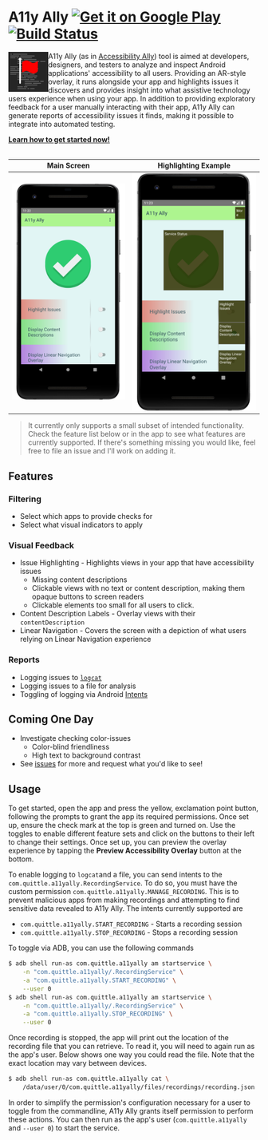 # A11y Ally [<img alt="Get it on Google Play" src="https://play.google.com/intl/en_gb/badges/images/generic/en_badge_web_generic.png" height="50px" align="top" />](https://play.google.com/store/apps/details?id=com.quittle.a11yally&referrer=utm_source%3Dgithub%26utm_medium%3Dheader) [![Build Status](https://github.com/quittle/a11y-ally/workflows/Build/badge.svg)](https://github.com/quittle/a11y-ally/actions?query=workflow%3ABuild)

<img align="left" src="app/src/main/custom-res/icon.svg" alt="A11y Ally Logo" height="80px" />
A11y Ally (as in <a href="https://a11yproject.com/about/#what-does-the-term-a11y-mean">Accessibility Ally</a>)
tool is aimed at developers, designers, and testers to analyze and inspect Android applications'
accessibility to all users. Providing an AR-style overlay, it runs alongside your app and highlights
issues it discovers and provides insight into what assistive technology users experience when using
your app. In addition to providing exploratory feedback for a user manually interacting with their app,
A11y Ally can generate reports of accessibility issues it finds, making it possible to integrate into
automated testing.

**[Learn how to get started now!](GETTING_STARTED.md)**
<br />
<br />

| Main Screen                                                                   | Highlighting Example                                                                          |
| ----------------------------------------------------------------------------- | --------------------------------------------------------------------------------------------- |
| ![](app/src/main/play/listings/en-US/graphics/phone-screenshots/004_main.png) | ![](app/src/main/play/listings/en-US/graphics/phone-screenshots/005_content_descriptions.png) |

> It currently only supports a small subset of intended functionality. Check the feature list below
> or in the app to see what features are currently supported. If there's something missing you would
> like, feel free to file an issue and I'll work on adding it.

## Features

### Filtering

- Select which apps to provide checks for
- Select what visual indicators to apply

### Visual Feedback

- Issue Highlighting - Highlights views in your app that have accessibility issues
  - Missing content descriptions
  - Clickable views with no text or content description, making them opaque buttons to screen readers
  - Clickable elements too small for all users to click.
- Content Description Labels - Overlay views with their `contentDescription`
- Linear Navigation - Covers the screen with a depiction of what users relying on Linear Navigation experience

### Reports

- Logging issues to [`logcat`](https://developer.android.com/studio/command-line/logcat)
- Logging issues to a file for analysis
- Toggling of logging via Android [Intents](https://developer.android.com/guide/components/intents-filters)

## Coming One Day

- Investigate checking color-issues
  - Color-blind friendliness
  - High text to background contrast
- See [issues](https://github.com/quittle/a11y-ally/issues) for more and request what you'd like to see!

## Usage

To get started, open the app and press the yellow, exclamation point button, following the prompts to
grant the app its required permissions. Once set up, ensure the check mark at the top is green and turned on.
Use the toggles to enable different feature sets and click on the buttons to their left to change their
settings. Once set up, you can preview the overlay experience by tapping the **Preview Accessibility Overlay**
button at the bottom.

To enable logging to `logcat`and a file, you can send intents to the
`com.quittle.a11yally.RecordingService`. To do so, you must have the custom permission
`com.quittle.a11yally.MANAGE_RECORDING`. This is to prevent malicious apps from making recordings and
attempting to find sensitive data revealed to A11y Ally. The intents currently supported are

- `com.quittle.a11yally.START_RECORDING` - Starts a recording session
- `com.quittle.a11yally.STOP_RECORDING` - Stops a recording session

To toggle via ADB, you can use the following commands

```sh
$ adb shell run-as com.quittle.a11yally am startservice \
    -n "com.quittle.a11yally/.RecordingService" \
    -a "com.quittle.a11yally.START_RECORDING" \
    --user 0
$ adb shell run-as com.quittle.a11yally am startservice \
    -n "com.quittle.a11yally/.RecordingService" \
    -a "com.quittle.a11yally.STOP_RECORDING" \
    --user 0
```

Once recording is stopped, the app will print out the location of the recording file that you can
retrieve. To read it, you will need to again run as the app's user. Below shows one way you could
read the file. Note that the exact location may vary between devices.

```sh
$ adb shell run-as com.quittle.a11yally cat \
    /data/user/0/com.quittle.a11yally/files/recordings/recording.json
```

In order to simplify the permission's configuration necessary for a user to toggle from the
commandline, A11y Ally grants itself permission to perform these actions. You can then run as the
app's user (`com.quittle.a11yally` and `--user 0`) to start the service.
